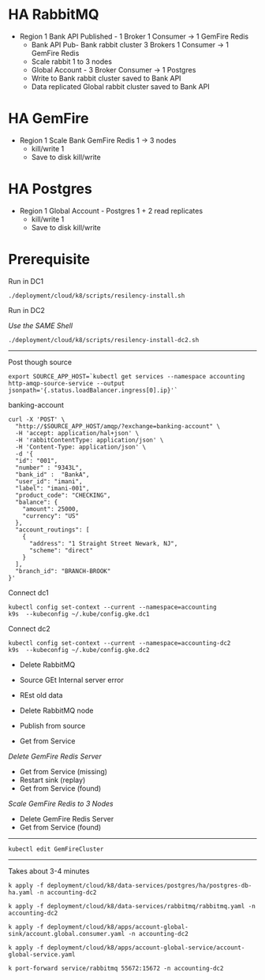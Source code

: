 # HA RabbitMQ
- Region 1 Bank API Published - 1 Broker 1 Consumer -> 1 GemFire Redis
    - Bank API Pub-  Bank rabbit cluster 3 Brokers 1 Consumer  ->  1 GemFire Redis
    - Scale rabbit 1 to 3 nodes
    - Global Account - 3 Broker Consumer ->  1 Postgres
    - Write to Bank rabbit cluster saved to Bank API
    - Data replicated Global rabbit cluster saved to Bank API


# HA GemFire
- Region 1 Scale Bank GemFire Redis 1 -> 3 nodes
    - kill/write 1
    - Save to disk kill/write

# HA Postgres
- Region 1 Global Account - Postgres 1 + 2 read replicates
    - kill/write 1
    - Save to disk kill/write


# Prerequisite

Run in DC1

```shell
./deployment/cloud/k8/scripts/resilency-install.sh
```

Run in DC2 

*Use the SAME Shell*


```shell
./deployment/cloud/k8/scripts/resilency-install-dc2.sh
```
------------------

Post though source

```shell
export SOURCE_APP_HOST=`kubectl get services --namespace accounting  http-amqp-source-service --output jsonpath='{.status.loadBalancer.ingress[0].ip}'`
```
banking-account

```shell
curl -X 'POST' \
  "http://$SOURCE_APP_HOST/amqp/?exchange=banking-account" \
  -H 'accept: application/hal+json' \
  -H 'rabbitContentType: application/json' \
  -H 'Content-Type: application/json' \
  -d '{
  "id": "001",
  "number" : "9343L",
  "bank_id" :  "BankA",
  "user_id": "imani",
  "label": "imani-001",
  "product_code": "CHECKING",
  "balance": {
    "amount": 25000,
    "currency": "US"
  },
  "account_routings": [
    {
      "address": "1 Straight Street Newark, NJ",
      "scheme": "direct"
    }
  ],
  "branch_id": "BRANCH-BROOK"
}'
```

Connect dc1
```shell
kubectl config set-context --current --namespace=accounting
k9s  --kubeconfig ~/.kube/config.gke.dc1
```

Connect dc2
```shell
kubectl config set-context --current --namespace=accounting-dc2
k9s  --kubeconfig ~/.kube/config.gke.dc2
```

- Delete RabbitMQ
- Source GEt Internal server error
- REst old data



- Delete RabbitMQ node
- Publish from source
- Get from Service

*Delete GemFire Redis Server*

- Get from Service (missing)
- Restart sink (replay)
- Get from Service (found)

*Scale GemFire Redis to 3 Nodes*
- Delete GemFire Redis Server
- Get from Service (found)


----------------

```shell
kubectl edit GemFireCluster
```

------------

Takes about 3-4 minutes
```shell
k apply -f deployment/cloud/k8/data-services/postgres/ha/postgres-db-ha.yaml -n accounting-dc2
```

```shell
k apply -f deployment/cloud/k8/data-services/rabbitmq/rabbitmq.yaml -n accounting-dc2
```



```shell
k apply -f deployment/cloud/k8/apps/account-global-sink/account.global.consumer.yaml -n accounting-dc2
```

```shell
k apply -f deployment/cloud/k8/apps/account-global-service/account-global-service.yaml
```


```shell
k port-forward service/rabbitmq 55672:15672 -n accounting-dc2
```
